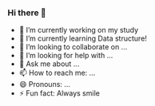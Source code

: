 ### Hi there 👋


- 🔭 I’m currently working on my study
- 🌱 I’m currently learning Data structure!
- 👯 I’m looking to collaborate on ... 
- 🤔 I’m looking for help with ...
- 💬 Ask me about ...
- 📫 How to reach me: ...
- 😄 Pronouns: ...
- ⚡ Fun fact: Always smile

